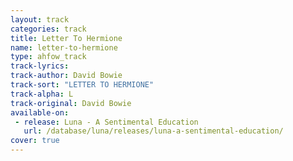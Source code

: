 ```yaml
---
layout: track
categories: track
title: Letter To Hermione
name: letter-to-hermione
type: ahfow_track
track-lyrics: 
track-author: David Bowie
track-sort: "LETTER TO HERMIONE"
track-alpha: L
track-original: David Bowie
available-on:
 - release: Luna - A Sentimental Education
   url: /database/luna/releases/luna-a-sentimental-education/
cover: true
---
```

